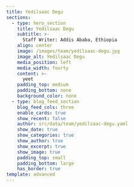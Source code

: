 ```yaml
---
title: Yedilsaac Degu
sections:
  - type: hero_section
    title: Yedilsaac Degu
    subtitle: >-
      Staff Writer: Addis Ababa, Ethiopia
    align: center
    image: /images/team/yedilsaac-degu.jpg
    image_alt: Yedilsaac Degu
    media_position: left
    media_width: fourty
    content: >-
      yeet
    padding_top: medium
    padding_bottom: none
    background_color: none
  - type: blog_feed_section
    blog_feed_cols: three
    enable_cards: true
    show_recent: false
    author: src/data/team/yedilsaac-degu.yaml
    show_date: true
    show_categories: true
    show_author: true
    show_excerpt: true
    show_image: true
    padding_top: small
    padding_bottom: large
    has_border: true
template: advanced
---
```

